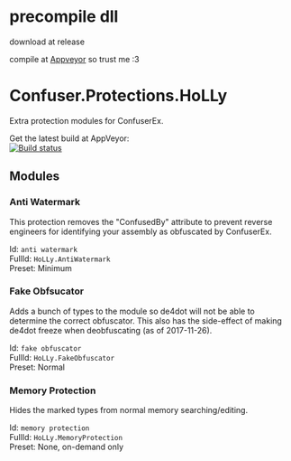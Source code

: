 # precompile dll
download at release

compile at [Appveyor](https://ci.appveyor.com/project/pp0236/confuser-protections-holly/build/artifacts) so trust me :3

# Confuser.Protections.HoLLy
Extra protection modules for ConfuserEx.

Get the latest build at AppVeyor:  
[![Build status](https://ci.appveyor.com/api/projects/status/4s8myfmgvk0u4wcq?svg=true)](https://ci.appveyor.com/project/HoLLy-HaCKeR/confuser-protections-holly/build/artifacts)

## Modules
### Anti Watermark
This protection removes the "ConfusedBy" attribute to prevent reverse engineers for identifying 
your assembly as obfuscated by ConfuserEx.

Id: `anti watermark`  
FullId: `HoLLy.AntiWatermark`  
Preset: Minimum

### Fake Obfsucator
Adds a bunch of types to the module so de4dot will not be able to determine the correct obfuscator. 
This also has the side-effect of making de4dot freeze when deobfuscating (as of 2017-11-26).

Id: `fake obfuscator`  
FullId: `HoLLy.FakeObfuscator`  
Preset: Normal

### Memory Protection
Hides the marked types from normal memory searching/editing.

Id: `memory protection`  
FullId: `HoLLy.MemoryProtection`  
Preset: None, on-demand only
